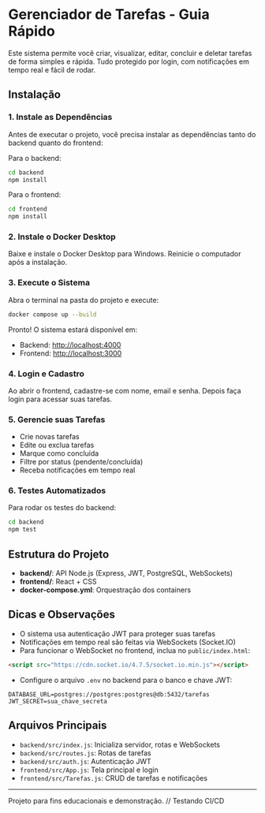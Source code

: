 # Gerenciador de Tarefas - Guia Rápido

Este sistema permite você criar, visualizar, editar, concluir e deletar tarefas de forma simples e rápida. Tudo protegido por login, com notificações em tempo real e fácil de rodar.

## Instalação

### 1. Instale as Dependências

Antes de executar o projeto, você precisa instalar as dependências tanto do backend quanto do frontend:

Para o backend:

```sh
cd backend
npm install
```

Para o frontend:

```sh
cd frontend
npm install
```

### 2. Instale o Docker Desktop

Baixe e instale o Docker Desktop para Windows. Reinicie o computador após a instalação.

### 3. Execute o Sistema

Abra o terminal na pasta do projeto e execute:

```sh
docker compose up --build
```

Pronto! O sistema estará disponível em:

- Backend: [http://localhost:4000](http://localhost:4000)
- Frontend: [http://localhost:3000](http://localhost:3000)

### 4. Login e Cadastro

Ao abrir o frontend, cadastre-se com nome, email e senha. Depois faça login para acessar suas tarefas.

### 5. Gerencie suas Tarefas

- Crie novas tarefas
- Edite ou exclua tarefas
- Marque como concluída
- Filtre por status (pendente/concluída)
- Receba notificações em tempo real

### 6. Testes Automatizados

Para rodar os testes do backend:

```sh
cd backend
npm test
```

## Estrutura do Projeto

- **backend/**: API Node.js (Express, JWT, PostgreSQL, WebSockets)
- **frontend/**: React + CSS
- **docker-compose.yml**: Orquestração dos containers

## Dicas e Observações

- O sistema usa autenticação JWT para proteger suas tarefas
- Notificações em tempo real são feitas via WebSockets (Socket.IO)
- Para funcionar o WebSocket no frontend, inclua no `public/index.html`:

```html
<script src="https://cdn.socket.io/4.7.5/socket.io.min.js"></script>
```

- Configure o arquivo `.env` no backend para o banco e chave JWT:

```
DATABASE_URL=postgres://postgres:postgres@db:5432/tarefas
JWT_SECRET=sua_chave_secreta
```

## Arquivos Principais

- `backend/src/index.js`: Inicializa servidor, rotas e WebSockets
- `backend/src/routes.js`: Rotas de tarefas
- `backend/src/auth.js`: Autenticação JWT
- `frontend/src/App.js`: Tela principal e login
- `frontend/src/Tarefas.js`: CRUD de tarefas e notificações

---

Projeto para fins educacionais e demonstração.
/ /   T e s t a n d o   C I / C D  
 